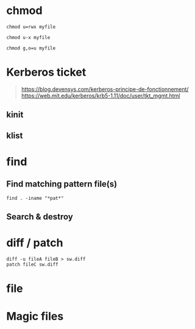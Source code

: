 # chmod
```shell
chmod u=rwx myfile
```
```shell
chmod u-x myfile
```
```shell
chmod g,o=u myfile
```

# Kerberos ticket
> https://blog.devensys.com/kerberos-principe-de-fonctionnement/
> https://web.mit.edu/kerberos/krb5-1.11/doc/user/tkt_mgmt.html
## kinit
## klist
# find 
## Find matching pattern file(s)
```shell
find . -iname "*pat*"
```
## Search & destroy

# diff / patch
```shell
diff -u fileA fileB > sw.diff
patch fileC sw.diff
```
# file
# Magic files
 
<!--stackedit_data:
eyJoaXN0b3J5IjpbLTE2MjQ1MTQ5MjEsLTczMTQyNzIwOCwtMT
U0OTgwODc3NCwyNDI0MTMyNjAsMTI4MjEwNzA5MywtMTMxMDIz
MjkxOF19
-->